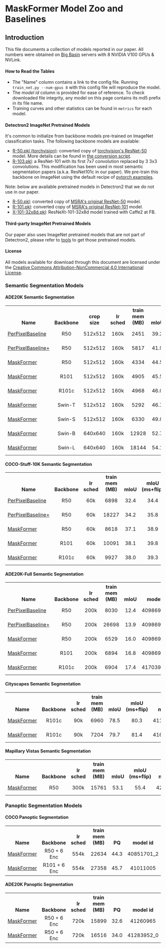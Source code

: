 # MaskFormer Model Zoo and Baselines

## Introduction

This file documents a collection of models reported in our paper.
All numbers were obtained on [Big Basin](https://engineering.fb.com/data-center-engineering/introducing-big-basin-our-next-generation-ai-hardware/)
servers with 8 NVIDIA V100 GPUs & NVLink.

#### How to Read the Tables
* The "Name" column contains a link to the config file. Running `train_net.py --num-gpus 8` with this config file
  will reproduce the model.
* The *model id* column is provided for ease of reference.
  To check downloaded file integrity, any model on this page contains its md5 prefix in its file name.
* Training curves and other statistics can be found in `metrics` for each model.

#### Detectron2 ImageNet Pretrained Models

It's common to initialize from backbone models pre-trained on ImageNet classification tasks. The following backbone models are available:

* [R-50.pkl (torchvision)](https://dl.fbaipublicfiles.com/detectron2/ImageNetPretrained/torchvision/R-50.pkl): converted copy of [torchvision's ResNet-50](https://pytorch.org/docs/stable/torchvision/models.html#torchvision.models.resnet50) model.
  More details can be found in [the conversion script](tools/convert-torchvision-to-d2.py).
* [R-103.pkl](https://dl.fbaipublicfiles.com/detectron2/DeepLab/R-103.pkl): a ResNet-101 with its first 7x7 convolution replaced by 3 3x3 convolutions. This modification has been used in most semantic segmentation papers (a.k.a. ResNet101c in our paper). We pre-train this backbone on ImageNet using the default recipe of [pytorch examples](https://github.com/pytorch/examples/tree/master/imagenet).

Note: below are available pretrained models in Detectron2 that we do not use in our paper.
* [R-50.pkl](https://dl.fbaipublicfiles.com/detectron2/ImageNetPretrained/MSRA/R-50.pkl): converted copy of [MSRA's original ResNet-50](https://github.com/KaimingHe/deep-residual-networks) model.
* [R-101.pkl](https://dl.fbaipublicfiles.com/detectron2/ImageNetPretrained/MSRA/R-101.pkl): converted copy of [MSRA's original ResNet-101](https://github.com/KaimingHe/deep-residual-networks) model.
* [X-101-32x8d.pkl](https://dl.fbaipublicfiles.com/detectron2/ImageNetPretrained/FAIR/X-101-32x8d.pkl): ResNeXt-101-32x8d model trained with Caffe2 at FB.

#### Third-party ImageNet Pretrained Models

Our paper also uses ImageNet pretrained models that are not part of Detectron2, please refer to [tools](https://github.com/facebookresearch/MaskFormer/tree/master/tools) to get those pretrained models.

#### License

All models available for download through this document are licensed under the
[Creative Commons Attribution-NonCommercial 4.0 International License](https://creativecommons.org/licenses/by-nc/4.0/).

### Semantic Segmentation Models

#### ADE20K Semantic Segmentation

<table><tbody>
<!-- START TABLE -->
<!-- TABLE HEADER -->
<th valign="bottom">Name</th>
<th valign="bottom">Backbone</th>
<th valign="bottom">crop<br/>size</th>
<th valign="bottom">lr<br/>sched</th>
<th valign="bottom">train<br/>mem<br/>(MB)</th>
<th valign="bottom">mIoU</th>
<th valign="bottom">mIoU<br/>(ms+flip)</th>
<th valign="bottom">model id</th>
<th valign="bottom">download</th>
<!-- TABLE BODY -->
<!-- ROW: per_pixel_baseline_R50_bs16_160k -->
 <tr><td align="left"><a href="configs/ade20k-150/per_pixel_baseline_R50_bs16_160k.yaml">PerPixelBaseline</a></td>
<td align="center">R50</td>
<td align="center">512x512</td>
<td align="center">160k</td>
<td align="center">2451</td>
<td align="center">39.2</td>
<td align="center">40.9</td>
<td align="center">40913338_1</td>
<td align="center"><a href="https://dl.fbaipublicfiles.com/maskformer/semantic-ade20k/per_pixel_baseline_R50_bs16_160k/model_final_1043f3.pkl">model</a>&nbsp;|&nbsp;<a href="https://dl.fbaipublicfiles.com/maskformer/semantic-ade20k/per_pixel_baseline_R50_bs16_160k/metrics.json">metrics</a></td>
</tr>
<!-- ROW: per_pixel_baseline_plus_R50_bs16_160k -->
 <tr><td align="left"><a href="configs/ade20k-150/per_pixel_baseline_plus_R50_bs16_160k.yaml">PerPixelBaseline+</a></td>
<td align="center">R50</td>
<td align="center">512x512</td>
<td align="center">160k</td>
<td align="center">5817</td>
<td align="center">41.9</td>
<td align="center">42.9</td>
<td align="center">40931736_2</td>
<td align="center"><a href="https://dl.fbaipublicfiles.com/maskformer/semantic-ade20k/per_pixel_baseline_plus_R50_bs16_160k/model_final_833630.pkl">model</a>&nbsp;|&nbsp;<a href="https://dl.fbaipublicfiles.com/maskformer/semantic-ade20k/per_pixel_baseline_plus_R50_bs16_160k/metrics.json">metrics</a></td>
</tr>
<!-- ROW: maskformer_R50_bs16_160k -->
 <tr><td align="left"><a href="configs/ade20k-150/maskformer_R50_bs16_160k.yaml">MaskFormer</a></td>
<td align="center">R50</td>
<td align="center">512x512</td>
<td align="center">160k</td>
<td align="center">4334</td>
<td align="center">44.5</td>
<td align="center">46.7</td>
<td align="center">40931736_14</td>
<td align="center"><a href="https://dl.fbaipublicfiles.com/maskformer/semantic-ade20k/maskformer_R50_bs16_160k/model_final_d8dbeb.pkl">model</a>&nbsp;|&nbsp;<a href="https://dl.fbaipublicfiles.com/maskformer/semantic-ade20k/maskformer_R50_bs16_160k/metrics.json">metrics</a></td>
</tr>
<!-- ROW: maskformer_R101_bs16_160k -->
 <tr><td align="left"><a href="configs/ade20k-150/maskformer_R101_bs16_160k.yaml">MaskFormer</a></td>
<td align="center">R101</td>
<td align="center">512x512</td>
<td align="center">160k</td>
<td align="center">4905</td>
<td align="center">45.5</td>
<td align="center">47.2</td>
<td align="center">40986936_1</td>
<td align="center"><a href="https://dl.fbaipublicfiles.com/maskformer/semantic-ade20k/maskformer_R101_bs16_160k/model_final_1aeb94.pkl">model</a>&nbsp;|&nbsp;<a href="https://dl.fbaipublicfiles.com/maskformer/semantic-ade20k/maskformer_R101_bs16_160k/metrics.json">metrics</a></td>
</tr>
<!-- ROW: maskformer_R101c_bs16_160k -->
 <tr><td align="left"><a href="configs/ade20k-150/maskformer_R101c_bs16_160k.yaml">MaskFormer</a></td>
<td align="center">R101c</td>
<td align="center">512x512</td>
<td align="center">160k</td>
<td align="center">4968</td>
<td align="center">46.0</td>
<td align="center">48.1</td>
<td align="center">41703904_1</td>
<td align="center"><a href="https://dl.fbaipublicfiles.com/maskformer/semantic-ade20k/maskformer_R101c_bs16_160k/model_final_b432ea.pkl">model</a>&nbsp;|&nbsp;<a href="https://dl.fbaipublicfiles.com/maskformer/semantic-ade20k/maskformer_R101c_bs16_160k/metrics.json">metrics</a></td>
</tr>
<!-- ROW: maskformer_swin_tiny_bs16_160k -->
 <tr><td align="left"><a href="configs/ade20k-150/swin/maskformer_swin_tiny_bs16_160k.yaml">MaskFormer</a></td>
<td align="center">Swin-T</td>
<td align="center">512x512</td>
<td align="center">160k</td>
<td align="center">5292</td>
<td align="center">46.7</td>
<td align="center">48.8</td>
<td align="center">40986951_3</td>
<td align="center"><a href="https://dl.fbaipublicfiles.com/maskformer/semantic-ade20k/maskformer_swin_tiny_bs16_160k/model_final_8657a5.pkl">model</a>&nbsp;|&nbsp;<a href="https://dl.fbaipublicfiles.com/maskformer/semantic-ade20k/maskformer_swin_tiny_bs16_160k/metrics.json">metrics</a></td>
</tr>
<!-- ROW: maskformer_swin_small_bs16_160k -->
 <tr><td align="left"><a href="configs/ade20k-150/swin/maskformer_swin_small_bs16_160k.yaml">MaskFormer</a></td>
<td align="center">Swin-S</td>
<td align="center">512x512</td>
<td align="center">160k</td>
<td align="center">6330</td>
<td align="center">49.8</td>
<td align="center">51.0</td>
<td align="center">40846700_5</td>
<td align="center"><a href="https://dl.fbaipublicfiles.com/maskformer/semantic-ade20k/maskformer_swin_small_bs16_160k/model_final_528157.pkl">model</a>&nbsp;|&nbsp;<a href="https://dl.fbaipublicfiles.com/maskformer/semantic-ade20k/maskformer_swin_small_bs16_160k/metrics.json">metrics</a></td>
</tr>
<!-- ROW: maskformer_swin_base_IN21k_384_bs16_160k_res640 -->
 <tr><td align="left"><a href="configs/ade20k-150/swin/maskformer_swin_base_IN21k_384_bs16_160k_res640.yaml">MaskFormer</a></td>
<td align="center">Swin-B</td>
<td align="center">640x640</td>
<td align="center">160k</td>
<td align="center">12928</td>
<td align="center">52.7</td>
<td align="center">53.9</td>
<td align="center">40986951_0</td>
<td align="center"><a href="https://dl.fbaipublicfiles.com/maskformer/semantic-ade20k/maskformer_swin_base_IN21k_384_bs16_160k_res640/model_final_45388b.pkl">model</a>&nbsp;|&nbsp;<a href="https://dl.fbaipublicfiles.com/maskformer/semantic-ade20k/maskformer_swin_base_IN21k_384_bs16_160k_res640/metrics.json">metrics</a></td>
</tr>
<!-- ROW: maskformer_swin_large_IN21k_384_bs16_160k_res640 -->
 <tr><td align="left"><a href="configs/ade20k-150/swin/maskformer_swin_large_IN21k_384_bs16_160k_res640.yaml">MaskFormer</a></td>
<td align="center">Swin-L</td>
<td align="center">640x640</td>
<td align="center">160k</td>
<td align="center">18144</td>
<td align="center">54.1</td>
<td align="center">55.6</td>
<td align="center">40846700_0</td>
<td align="center"><a href="https://dl.fbaipublicfiles.com/maskformer/semantic-ade20k/maskformer_swin_large_IN21k_384_bs16_160k_res640/model_final_aefa3b.pkl">model</a>&nbsp;|&nbsp;<a href="https://dl.fbaipublicfiles.com/maskformer/semantic-ade20k/maskformer_swin_large_IN21k_384_bs16_160k_res640/metrics.json">metrics</a></td>
</tr>
</tbody></table>

#### COCO-Stuff-10K Semantic Segmentation

<table><tbody>
<!-- START TABLE -->
<!-- TABLE HEADER -->
<th valign="bottom">Name</th>
<th valign="bottom">Backbone</th>
<th valign="bottom">lr<br/>sched</th>
<th valign="bottom">train<br/>mem<br/>(MB)</th>
<th valign="bottom">mIoU</th>
<th valign="bottom">mIoU<br/>(ms+flip)</th>
<th valign="bottom">model id</th>
<th valign="bottom">download</th>
<!-- TABLE BODY -->
<!-- ROW: per_pixel_baseline_R50_bs32_60k -->
 <tr><td align="left"><a href="configs/coco-stuff-10k-171/per_pixel_baseline_R50_bs32_60k.yaml">PerPixelBaseline</a></td>
<td align="center">R50</td>
<td align="center">60k</td>
<td align="center">6898</td>
<td align="center">32.4</td>
<td align="center">34.4</td>
<td align="center">40941321_0</td>
<td align="center"><a href="https://dl.fbaipublicfiles.com/maskformer/semantic-coco-stuff-10k/per_pixel_baseline_R50_bs32_60k/model_final_275ab0.pkl">model</a>&nbsp;|&nbsp;<a href="https://dl.fbaipublicfiles.com/maskformer/semantic-coco-stuff-10k/per_pixel_baseline_R50_bs32_60k/metrics.json">metrics</a></td>
</tr>
<!-- ROW: per_pixel_baseline_plus_R50_bs32_60k -->
 <tr><td align="left"><a href="configs/coco-stuff-10k-171/per_pixel_baseline_plus_R50_bs32_60k.yaml">PerPixelBaseline+</a></td>
<td align="center">R50</td>
<td align="center">60k</td>
<td align="center">18227</td>
<td align="center">34.2</td>
<td align="center">35.8</td>
<td align="center">40941321_3</td>
<td align="center"><a href="https://dl.fbaipublicfiles.com/maskformer/semantic-coco-stuff-10k/per_pixel_baseline_plus_R50_bs32_60k/model_final_1fa920.pkl">model</a>&nbsp;|&nbsp;<a href="https://dl.fbaipublicfiles.com/maskformer/semantic-coco-stuff-10k/per_pixel_baseline_plus_R50_bs32_60k/metrics.json">metrics</a></td>
</tr>
<!-- ROW: maskformer_R50_bs32_60k -->
 <tr><td align="left"><a href="configs/coco-stuff-10k-171/maskformer_R50_bs32_60k.yaml">MaskFormer</a></td>
<td align="center">R50</td>
<td align="center">60k</td>
<td align="center">8618</td>
<td align="center">37.1</td>
<td align="center">38.9</td>
<td align="center">40941321_6</td>
<td align="center"><a href="https://dl.fbaipublicfiles.com/maskformer/semantic-coco-stuff-10k/maskformer_R50_bs32_60k/model_final_cb03eb.pkl">model</a>&nbsp;|&nbsp;<a href="https://dl.fbaipublicfiles.com/maskformer/semantic-coco-stuff-10k/maskformer_R50_bs32_60k/metrics.json">metrics</a></td>
</tr>
<!-- ROW: maskformer_R101_bs32_60k -->
 <tr><td align="left"><a href="configs/coco-stuff-10k-171/maskformer_R101_bs32_60k.yaml">MaskFormer</a></td>
<td align="center">R101</td>
<td align="center">60k</td>
<td align="center">10091</td>
<td align="center">38.1</td>
<td align="center">39.8</td>
<td align="center">40986940_1</td>
<td align="center"><a href="https://dl.fbaipublicfiles.com/maskformer/semantic-coco-stuff-10k/maskformer_R101_bs32_60k/model_final_eb19bb.pkl">model</a>&nbsp;|&nbsp;<a href="https://dl.fbaipublicfiles.com/maskformer/semantic-coco-stuff-10k/maskformer_R101_bs32_60k/metrics.json">metrics</a></td>
</tr>
<!-- ROW: maskformer_R101c_bs32_60k -->
 <tr><td align="left"><a href="configs/coco-stuff-10k-171/maskformer_R101c_bs32_60k.yaml">MaskFormer</a></td>
<td align="center">R101c</td>
<td align="center">60k</td>
<td align="center">9927</td>
<td align="center">38.0</td>
<td align="center">39.3</td>
<td align="center">41703904_3</td>
<td align="center"><a href="https://dl.fbaipublicfiles.com/maskformer/semantic-coco-stuff-10k/maskformer_R101c_bs32_60k/model_final_bffd25.pkl">model</a>&nbsp;|&nbsp;<a href="https://dl.fbaipublicfiles.com/maskformer/semantic-coco-stuff-10k/maskformer_R101c_bs32_60k/metrics.json">metrics</a></td>
</tr>
</tbody></table>

#### ADE20K-Full Semantic Segmentation

<table><tbody>
<!-- START TABLE -->
<!-- TABLE HEADER -->
<th valign="bottom">Name</th>
<th valign="bottom">Backbone</th>
<th valign="bottom">lr<br/>sched</th>
<th valign="bottom">train<br/>mem<br/>(MB)</th>
<th valign="bottom">mIoU</th>
<th valign="bottom">model id</th>
<th valign="bottom">download</th>
<!-- TABLE BODY -->
<!-- ROW: per_pixel_baseline_R50_bs16_200k -->
 <tr><td align="left"><a href="configs/ade20k-full-847/per_pixel_baseline_R50_bs16_200k.yaml">PerPixelBaseline</a></td>
<td align="center">R50</td>
<td align="center">200k</td>
<td align="center">8030</td>
<td align="center">12.4</td>
<td align="center">40986914_5</td>
<td align="center"><a href="https://dl.fbaipublicfiles.com/maskformer/semantic-ade20k-full/per_pixel_baseline_R50_bs16_200k/model_final_9f66a9.pkl">model</a>&nbsp;|&nbsp;<a href="https://dl.fbaipublicfiles.com/maskformer/semantic-ade20k-full/per_pixel_baseline_R50_bs16_200k/metrics.json">metrics</a></td>
</tr>
<!-- ROW: per_pixel_baseline_plus_R50_bs16_200k -->
 <tr><td align="left"><a href="configs/ade20k-full-847/per_pixel_baseline_plus_R50_bs16_200k.yaml">PerPixelBaseline+</a></td>
<td align="center">R50</td>
<td align="center">200k</td>
<td align="center">26698</td>
<td align="center">13.9</td>
<td align="center">40986914_6</td>
<td align="center"><a href="https://dl.fbaipublicfiles.com/maskformer/semantic-ade20k-full/per_pixel_baseline_plus_R50_bs16_200k/model_final_4d31f2.pkl">model</a>&nbsp;|&nbsp;<a href="https://dl.fbaipublicfiles.com/maskformer/semantic-ade20k-full/per_pixel_baseline_plus_R50_bs16_200k/metrics.json">metrics</a></td>
</tr>
<!-- ROW: maskformer_R50_bs16_200k -->
 <tr><td align="left"><a href="configs/ade20k-full-847/maskformer_R50_bs16_200k.yaml">MaskFormer</a></td>
<td align="center">R50</td>
<td align="center">200k</td>
<td align="center">6529</td>
<td align="center">16.0</td>
<td align="center">40986914_1</td>
<td align="center"><a href="https://dl.fbaipublicfiles.com/maskformer/semantic-ade20k-full/maskformer_R50_bs16_200k/model_final_f4e3f6.pkl">model</a>&nbsp;|&nbsp;<a href="https://dl.fbaipublicfiles.com/maskformer/semantic-ade20k-full/maskformer_R50_bs16_200k/metrics.json">metrics</a></td>
</tr>
<!-- ROW: maskformer_R101_bs16_200k -->
 <tr><td align="left"><a href="configs/ade20k-full-847/maskformer_R101_bs16_200k.yaml">MaskFormer</a></td>
<td align="center">R101</td>
<td align="center">200k</td>
<td align="center">6894</td>
<td align="center">16.8</td>
<td align="center">40986946_1</td>
<td align="center"><a href="https://dl.fbaipublicfiles.com/maskformer/semantic-ade20k-full/maskformer_R101_bs16_200k/model_final_88df33.pkl">model</a>&nbsp;|&nbsp;<a href="https://dl.fbaipublicfiles.com/maskformer/semantic-ade20k-full/maskformer_R101_bs16_200k/metrics.json">metrics</a></td>
</tr>
<!-- ROW: maskformer_R101c_bs16_200k -->
 <tr><td align="left"><a href="configs/ade20k-full-847/maskformer_R101c_bs16_200k.yaml">MaskFormer</a></td>
<td align="center">R101c</td>
<td align="center">200k</td>
<td align="center">6904</td>
<td align="center">17.4</td>
<td align="center">41703904_6</td>
<td align="center"><a href="https://dl.fbaipublicfiles.com/maskformer/semantic-ade20k-full/maskformer_R101c_bs16_200k/model_final_75d34e.pkl">model</a>&nbsp;|&nbsp;<a href="https://dl.fbaipublicfiles.com/maskformer/semantic-ade20k-full/maskformer_R101c_bs16_200k/metrics.json">metrics</a></td>
</tr>
</tbody></table>

#### Cityscapes Semantic Segmentation

<table><tbody>
<!-- START TABLE -->
<!-- TABLE HEADER -->
<th valign="bottom">Name</th>
<th valign="bottom">Backbone</th>
<th valign="bottom">lr<br/>sched</th>
<th valign="bottom">train<br/>mem<br/>(MB)</th>
<th valign="bottom">mIoU</th>
<th valign="bottom">mIoU<br/>(ms+flip)</th>
<th valign="bottom">model id</th>
<th valign="bottom">download</th>
<!-- TABLE BODY -->
<!-- ROW: maskformer_R101_bs16_90k -->
 <tr><td align="left"><a href="configs/cityscapes-19/maskformer_R101_bs16_90k.yaml">MaskFormer</a></td>
<td align="center">R101c</td>
<td align="center">90k</td>
<td align="center">6960</td>
<td align="center">78.5</td>
<td align="center">80.3</td>
<td align="center">41127351_1</td>
<td align="center"><a href="https://dl.fbaipublicfiles.com/maskformer/semantic-cityscapes/maskformer_R101_bs16_90k/model_final_38c00c.pkl">model</a>&nbsp;|&nbsp;<a href="https://dl.fbaipublicfiles.com/maskformer/semantic-cityscapes/maskformer_R101_bs16_90k/metrics.json">metrics</a></td>
</tr>
<!-- ROW: maskformer_R101c_bs16_90k -->
 <tr><td align="left"><a href="configs/cityscapes-19/maskformer_R101c_bs16_90k.yaml">MaskFormer</a></td>
<td align="center">R101c</td>
<td align="center">90k</td>
<td align="center">7204</td>
<td align="center">79.7</td>
<td align="center">81.4</td>
<td align="center">41630444_2</td>
<td align="center"><a href="https://dl.fbaipublicfiles.com/maskformer/semantic-cityscapes/maskformer_R101c_bs16_90k/model_final_4f8ff9.pkl">model</a>&nbsp;|&nbsp;<a href="https://dl.fbaipublicfiles.com/maskformer/semantic-cityscapes/maskformer_R101c_bs16_90k/metrics.json">metrics</a></td>
</tr>
</tbody></table>

#### Mapillary Vistas Semantic Segmentation

<table><tbody>
<!-- START TABLE -->
<!-- TABLE HEADER -->
<th valign="bottom">Name</th>
<th valign="bottom">Backbone</th>
<th valign="bottom">lr<br/>sched</th>
<th valign="bottom">train<br/>mem<br/>(MB)</th>
<th valign="bottom">mIoU</th>
<th valign="bottom">mIoU<br/>(ms+flip)</th>
<th valign="bottom">model id</th>
<th valign="bottom">download</th>
<!-- TABLE BODY -->
<!-- ROW: maskformer_R50_bs16_300k -->
 <tr><td align="left"><a href="configs/mapillary-vistas-65/maskformer_R50_bs16_300k.yaml">MaskFormer</a></td>
<td align="center">R50</td>
<td align="center">300k</td>
<td align="center">15761</td>
<td align="center">53.1</td>
<td align="center">55.4</td>
<td align="center">42325118</td>
<td align="center"><a href="https://dl.fbaipublicfiles.com/maskformer/semantic-mapillary-vistas/maskformer_R50_bs16_300k/model_final_f3fc73.pkl">model</a>&nbsp;|&nbsp;<a href="https://dl.fbaipublicfiles.com/maskformer/semantic-mapillary-vistas/maskformer_R50_bs16_300k/metrics.json">metrics</a></td>
</tr>
</tbody></table>

### Panoptic Segmentation Models

#### COCO Panoptic Segmentation

<table><tbody>
<!-- START TABLE -->
<!-- TABLE HEADER -->
<th valign="bottom">Name</th>
<th valign="bottom">Backbone</th>
<th valign="bottom">lr<br/>sched</th>
<th valign="bottom">train<br/>mem<br/>(MB)</th>
<th valign="bottom">PQ</th>
<th valign="bottom">model id</th>
<th valign="bottom">download</th>
<!-- TABLE BODY -->
<!-- ROW: maskformer_panoptic_R50_bs64_554k -->
 <tr><td align="left"><a href="configs/coco-panoptic/maskformer_panoptic_R50_bs64_554k.yaml">MaskFormer</a></td>
<td align="center">R50 + 6 Enc</td>
<td align="center">554k</td>
<td align="center">22634</td>
<td align="center">44.3</td>
<td align="center">40851701_2</td>
<td align="center"><a href="https://dl.fbaipublicfiles.com/maskformer/panoptic-coco/maskformer_panoptic_R50_bs64_554k/model_final_19ad54.pkl">model</a>&nbsp;|&nbsp;<a href="https://dl.fbaipublicfiles.com/maskformer/panoptic-coco/maskformer_panoptic_R50_bs64_554k/metrics.json">metrics</a></td>
</tr>
<!-- ROW: maskformer_panoptic_R101_bs64_554k -->
 <tr><td align="left"><a href="configs/coco-panoptic/maskformer_panoptic_R101_bs64_554k.yaml">MaskFormer</a></td>
<td align="center">R101 + 6 Enc</td>
<td align="center">554k</td>
<td align="center">27358</td>
<td align="center">45.7</td>
<td align="center">41011005</td>
<td align="center"><a href="https://dl.fbaipublicfiles.com/maskformer/panoptic-coco/maskformer_panoptic_R101_bs64_554k/model_final_4e7954.pkl">model</a>&nbsp;|&nbsp;<a href="https://dl.fbaipublicfiles.com/maskformer/panoptic-coco/maskformer_panoptic_R101_bs64_554k/metrics.json">metrics</a></td>
</tr>
</tbody></table>

#### ADE20K Panoptic Segmentation

<table><tbody>
<!-- START TABLE -->
<!-- TABLE HEADER -->
<th valign="bottom">Name</th>
<th valign="bottom">Backbone</th>
<th valign="bottom">lr<br/>sched</th>
<th valign="bottom">train<br/>mem<br/>(MB)</th>
<th valign="bottom">PQ</th>
<th valign="bottom">model id</th>
<th valign="bottom">download</th>
<!-- TABLE BODY -->
<!-- ROW: maskformer_panoptic_R50_bs16_720k -->
 <tr><td align="left"><a href="configs/ade20k-150-panoptic/maskformer_panoptic_R50_bs16_720k.yaml">MaskFormer</a></td>
<td align="center">R50 + 6 Enc</td>
<td align="center">720k</td>
<td align="center">15899</td>
<td align="center">32.6</td>
<td align="center">41260965</td>
<td align="center"><a href="https://dl.fbaipublicfiles.com/maskformer/panoptic-ade20k/maskformer_panoptic_R50_bs16_720k/model_final_4b9ce2.pkl">model</a>&nbsp;|&nbsp;<a href="https://dl.fbaipublicfiles.com/maskformer/panoptic-ade20k/maskformer_panoptic_R50_bs16_720k/metrics.json">metrics</a></td>
</tr>
<!-- ROW: maskformer_panoptic_R101_bs16_720k -->
 <tr><td align="left"><a href="configs/ade20k-150-panoptic/maskformer_panoptic_R101_bs16_720k.yaml">MaskFormer</a></td>
<td align="center">R50 + 6 Enc</td>
<td align="center">720k</td>
<td align="center">16516</td>
<td align="center">34.0</td>
<td align="center">41283952_0</td>
<td align="center"><a href="https://dl.fbaipublicfiles.com/maskformer/panoptic-ade20k/maskformer_panoptic_R101_bs16_720k/model_final_ce1713.pkl">model</a>&nbsp;|&nbsp;<a href="https://dl.fbaipublicfiles.com/maskformer/panoptic-ade20k/maskformer_panoptic_R101_bs16_720k/metrics.json">metrics</a></td>
</tr>
</tbody></table>
